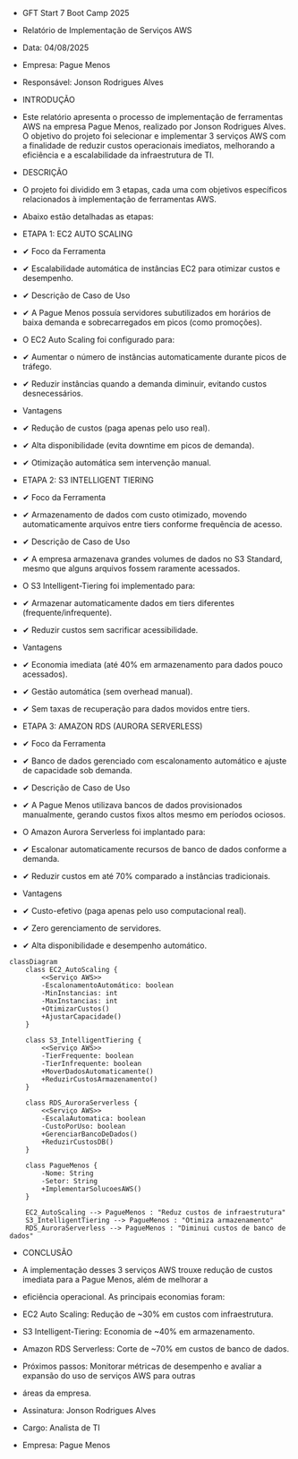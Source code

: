 * GFT Start 7 Boot Camp 2025

* Relatório de Implementação de Serviços AWS
* Data: 04/08/2025
* Empresa: Pague Menos
* Responsável: Jonson Rodrigues Alves

* INTRODUÇÃO
* Este relatório apresenta o processo de implementação de ferramentas AWS na empresa Pague Menos, realizado 
por Jonson Rodrigues Alves. O objetivo do projeto foi selecionar e implementar 3 serviços AWS com a finalidade de 
reduzir custos operacionais imediatos, melhorando a eficiência e a escalabilidade da infraestrutura de TI.
 
* DESCRIÇÃO
* O projeto foi dividido em 3 etapas, cada uma com objetivos específicos relacionados à implementação de ferramentas AWS. 
* Abaixo estão detalhadas as etapas:
 
* ETAPA 1: EC2 AUTO SCALING
* ✔ Foco da Ferramenta
* ✔ Escalabilidade automática de instâncias EC2 para otimizar custos e desempenho.
 
* ✔ Descrição de Caso de Uso
* ✔ A Pague Menos possuía servidores subutilizados em horários de baixa demanda e sobrecarregados em picos (como promoções).
 
* O EC2 Auto Scaling foi configurado para:
* ✔ Aumentar o número de instâncias automaticamente durante picos de tráfego.
* ✔ Reduzir instâncias quando a demanda diminuir, evitando custos desnecessários.
 
* Vantagens
* ✔ Redução de custos (paga apenas pelo uso real).
* ✔ Alta disponibilidade (evita downtime em picos de demanda).
* ✔ Otimização automática sem intervenção manual.
 
* ETAPA 2: S3 INTELLIGENT TIERING
* ✔ Foco da Ferramenta
* ✔ Armazenamento de dados com custo otimizado, movendo automaticamente arquivos entre tiers conforme frequência de acesso.
 
* ✔ Descrição de Caso de Uso
* ✔ A empresa armazenava grandes volumes de dados no S3 Standard, mesmo que alguns arquivos fossem raramente acessados.
 
* O S3 Intelligent-Tiering foi implementado para:
* ✔ Armazenar automaticamente dados em tiers diferentes (frequente/infrequente).
* ✔ Reduzir custos sem sacrificar acessibilidade.
 
* Vantagens
* ✔ Economia imediata (até 40% em armazenamento para dados pouco acessados).
* ✔ Gestão automática (sem overhead manual).
* ✔ Sem taxas de recuperação para dados movidos entre tiers.
 
* ETAPA 3: AMAZON RDS (AURORA SERVERLESS)
* ✔ Foco da Ferramenta
* ✔ Banco de dados gerenciado com escalonamento automático e ajuste de capacidade sob demanda.
 
* ✔ Descrição de Caso de Uso
* ✔ A Pague Menos utilizava bancos de dados provisionados manualmente, gerando custos fixos altos mesmo em períodos ociosos.
 
* O Amazon Aurora Serverless foi implantado para:
* ✔ Escalonar automaticamente recursos de banco de dados conforme a demanda.
* ✔ Reduzir custos em até 70% comparado a instâncias tradicionais.
 
* Vantagens
* ✔ Custo-efetivo (paga apenas pelo uso computacional real).
* ✔ Zero gerenciamento de servidores.
* ✔ Alta disponibilidade e desempenho automático.
 
````mermaid
classDiagram
    class EC2_AutoScaling {
        <<Serviço AWS>>
        -EscalonamentoAutomático: boolean
        -MinInstancias: int
        -MaxInstancias: int
        +OtimizarCustos()
        +AjustarCapacidade()
    }
    
    class S3_IntelligentTiering {
        <<Serviço AWS>>
        -TierFrequente: boolean
        -TierInfrequente: boolean
        +MoverDadosAutomaticamente()
        +ReduzirCustosArmazenamento()
    }
    
    class RDS_AuroraServerless {
        <<Serviço AWS>>
        -EscalaAutomatica: boolean
        -CustoPorUso: boolean
        +GerenciarBancoDeDados()
        +ReduzirCustosDB()
    }
    
    class PagueMenos {
        -Nome: String
        -Setor: String
        +ImplementarSolucoesAWS()
    }
    
    EC2_AutoScaling --> PagueMenos : "Reduz custos de infraestrutura"
    S3_IntelligentTiering --> PagueMenos : "Otimiza armazenamento"
    RDS_AuroraServerless --> PagueMenos : "Diminui custos de banco de dados"

````
* CONCLUSÃO
* A implementação desses 3 serviços AWS trouxe redução de custos imediata para a Pague Menos, além de melhorar a 
* eficiência operacional. As principais economias foram:

* EC2 Auto Scaling: Redução de ~30% em custos com infraestrutura.
* S3 Intelligent-Tiering: Economia de ~40% em armazenamento.
* Amazon RDS Serverless: Corte de ~70% em custos de banco de dados.
 
* Próximos passos: Monitorar métricas de desempenho e avaliar a expansão do uso de serviços AWS para outras 
* áreas da empresa.
 
* Assinatura: Jonson Rodrigues Alves
* Cargo: Analista de TI
* Empresa: Pague Menos